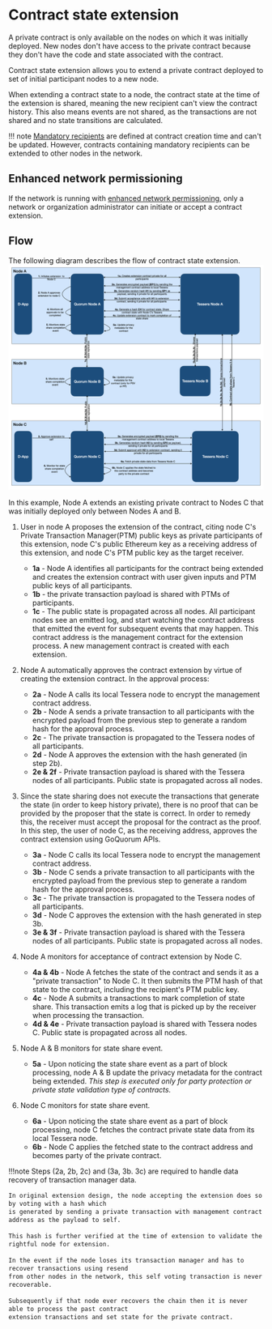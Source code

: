 # Contract state extension

A private contract is only available on the nodes on which it was initially deployed.
New nodes don't have access to the private contract because they don't have the code and state associated with the contract.

Contract state extension allows you to extend a private contract deployed to set of initial participant nodes to
a new node.

When extending a contract state to a node, the contract state at the time of the extension is shared, meaning the new recipient can't view the contract history.
This also means events are not shared, as the transactions are not shared and no state transitions are calculated.

!!! note
    [Mandatory recipients](privacy-enhancements.md#mandatory-party-protection) are defined at contract creation time and
    can't be updated. However, contracts containing mandatory recipients can be extended to other nodes in the network.

## Enhanced network permissioning

If the network is running with [enhanced network permissioning](../permissions-overview.md#enhanced-network-permissioning),
only a network or organization administrator can initiate or accept a contract extension.

## Flow

The following diagram describes the flow of contract state extension.
![contract state extension diagram](../../images/ContractStateExtension.png)

In this example, Node A extends an existing private contract to Nodes C that was initially deployed only between Nodes A and B.

1. User in node A proposes the extension of the contract, citing node C's Private Transaction Manager(PTM)
  public keys as private participants of this extension, node C's public Ethereum key as a receiving
  address of this extension, and node C's PTM public key as the target receiver.

    - **1a** - Node A identifies all participants for the contract being extended and creates the extension contract with user given inputs and PTM public keys of all participants.
    - **1b** - the private transaction payload is shared with PTMs of participants.
    - **1c** - The public state is propagated across all nodes. All participant nodes see an emitted log,
      and start watching the contract address that emitted the event for subsequent events that may happen. This contract address is the management contract for the extension process. A new management contract is created with each extension.

1. Node A automatically approves the contract extension by virtue of creating the extension contract.
  In the approval process:

    - **2a** - Node A calls its local Tessera node to encrypt the management contract address.
    - **2b** - Node A sends a private transaction to all participants with the encrypted payload from the previous step to generate a random hash for the approval process.
    - **2c** - The private transaction is propagated to the Tessera nodes of all participants.
    - **2d** - Node A approves the extension with the hash generated (in step 2b).
    - **2e & 2f** - Private transaction payload is shared with the Tessera nodes of all participants. Public state is propagated across all nodes.

1. Since the state sharing does not execute the transactions that generate the state
  (in order to keep history private), there is no proof that can be provided by the proposer
  that the state is correct. In order to remedy this, the receiver must accept the proposal for the
  contract as the proof. In this step, the user of node C, as the receiving address, approves the contract extension using GoQuorum APIs.

    - **3a** - Node C calls its local Tessera node to encrypt the management contract address.
    - **3b** - Node C sends a private transaction to all participants with the encrypted payload from the previous step to generate a random hash for the approval process.
    - **3c** - The private transaction is propagated to the Tessera nodes of all participants.
    - **3d** - Node C approves the extension with the hash generated in step 3b.
    - **3e & 3f** - Private transaction payload is shared with the Tessera nodes of all participants. Public state is propagated across all nodes.

1. Node A monitors for acceptance of contract extension by Node C.

    - **4a & 4b** - Node A fetches the state of the contract and sends it as a "private transaction"
      to Node C. It then submits the PTM hash of that state to the contract, including the recipient's
      PTM public key.
    - **4c** - Node A submits a transactions to mark completion of state share. This transaction emits
      a log that is picked up by the receiver when processing the transaction.
    - **4d & 4e** - Private transaction payload is shared with Tessera nodes C. Public state is
      propagated across all nodes.

1. Node A & B monitors for state share event.

    - **5a** - Upon noticing the state share event as a part of block processing, node A & B update the privacy metadata for the contract being extended. *This step is executed only for party protection or private state validation type of contracts.*

1. Node C monitors for state share event.

    - **6a** - Upon noticing the state share event as a part of block processing, node C fetches the
      contract private state data from its local Tessera node.
    - **6b** - Node C applies the fetched state to the contract address and becomes party of the private contract.

!!!note
    Steps (2a, 2b, 2c) and (3a, 3b. 3c) are required to handle data recovery of transaction manager data.

    In original extension design, the node accepting the extension does so by voting with a hash which
    is generated by sending a private transaction with management contract address as the payload to self.

    This hash is further verified at the time of extension to validate the rightful node for extension.

    In the event if the node loses its transaction manager and has to recover transactions using resend
    from other nodes in the network, this self voting transaction is never recoverable.

    Subsequently if that node ever recovers the chain then it is never able to process the past contract
    extension transactions and set state for the private contract.
